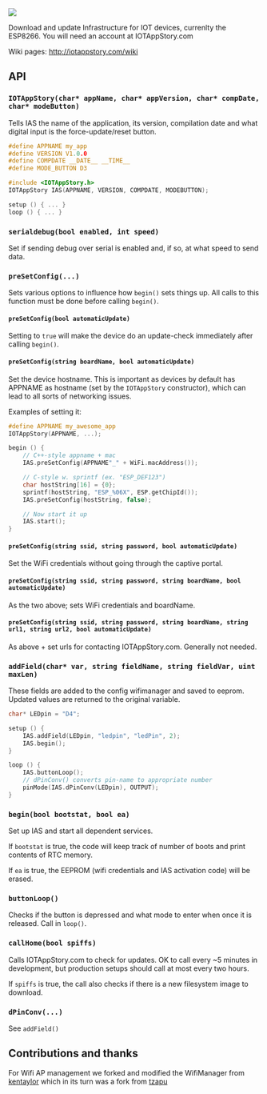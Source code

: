 <img src="https://github.com/iotappstory/ESP8266-Library/blob/master/readme.jpg"/>

Download and update Infrastructure for IOT devices, currenlty the ESP8266. You will need an account at IOTAppStory.com

Wiki pages: http://iotappstory.com/wiki

## API

### `IOTAppStory(char* appName, char* appVersion, char* compDate, char* modeButton)`

Tells IAS the name of the application, its version, compilation date and what
digital input is the force-update/reset button.

```c
#define APPNAME my_app
#define VERSION V1.0.0
#define COMPDATE __DATE__ __TIME__
#define MODE_BUTTON D3

#include <IOTAppStory.h>
IOTAppStory IAS(APPNAME, VERSION, COMPDATE, MODEBUTTON);

setup () { ... }
loop () { ... }
```

### `serialdebug(bool enabled, int speed)`

Set if sending debug over serial is enabled and, if so, at what speed to send
data.

### `preSetConfig(...)`

Sets various options to influence how `begin()` sets things up. All calls to
this function must be done before calling `begin()`.

#### `preSetConfig(bool automaticUpdate)`

Setting to `true` will make the device do an update-check immediately after
calling `begin()`.

#### `preSetConfig(string boardName, bool automaticUpdate)`

Set the device hostname. This is important as devices by default has APPNAME as
hostname (set by the `IOTAppStory` constructor), which can lead to all sorts of
networking issues.

Examples of setting it:
```c
#define APPNAME my_awesome_app
IOTAppStory(APPNAME, ...);

begin () {
    // C++-style appname + mac
    IAS.preSetConfig(APPNAME"_" + WiFi.macAddress());

    // C-style w. sprintf (ex. "ESP_DEF123")
    char hostString[16] = {0};
    sprintf(hostString, "ESP_%06X", ESP.getChipId());
    IAS.preSetConfig(hostString, false);

    // Now start it up
    IAS.start();
}
```

#### `preSetConfig(string ssid, string password, bool automaticUpdate)`

Set the WiFi credentials without going through the captive portal.

#### `preSetConfig(string ssid, string password, string boardName, bool automaticUpdate)`

As the two above; sets WiFi credentials and boardName.


#### `preSetConfig(string ssid, string password, string boardName, string url1, string url2, bool automaticUpdate)`

As above + set urls for contacting IOTAppStory.com. Generally not needed.


### `addField(char* var, string fieldName, string fieldVar, uint maxLen)`

These fields are added to the config wifimanager and saved to eeprom.  Updated
values are returned to the original variable.

```c
char* LEDpin = "D4";

setup () {
    IAS.addField(LEDpin, "ledpin", "ledPin", 2);
    IAS.begin();
}

loop () {
    IAS.buttonLoop();
    // dPinConv() converts pin-name to appropriate number
    pinMode(IAS.dPinConv(LEDpin), OUTPUT);
}
```

### `begin(bool bootstat, bool ea)`

Set up IAS and start all dependent services. 

If `bootstat` is true, the code will keep track of number of boots and print
contents of RTC memory.

If `ea` is true, the EEPROM (wifi credentials and IAS activation code) will be
erased.

### `buttonLoop()`

Checks if the button is depressed and what mode to enter when once it is
released. Call in `loop()`.

### `callHome(bool spiffs)`

Calls IOTAppStory.com to check for updates. OK to call every ~5 minutes in
development, but production setups should call at most every two hours.

If `spiffs` is true, the call also checks if there is a new filesystem image to
download.

### `dPinConv(...)`

See `addField()`

## Contributions and thanks

For Wifi AP management we forked and modified the WifiManager from [kentaylor](https://github.com/kentaylor/WiFiManager) which in its turn was a fork from [tzapu](https://github.com/tzapu/WiFiManager)
